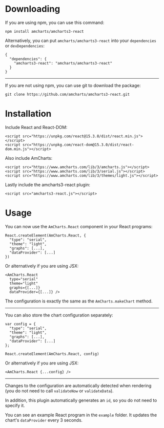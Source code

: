 Downloading
===========

If you are using npm, you can use this command:

```
npm install amcharts/amcharts3-react
```

Alternatively, you can put `amcharts/amcharts3-react` into your `dependencies` or `devDependencies`:

```
{
  "dependencies": {
    "amcharts3-react": "amcharts/amcharts3-react"
  }
}
```

----

If you are not using npm, you can use git to download the package:

```
git clone https://github.com/amcharts/amcharts3-react.git
```

Installation
============

Include React and React-DOM:

```
<script src="https://unpkg.com/react@15.3.0/dist/react.min.js"></script>
<script src="https://unpkg.com/react-dom@15.3.0/dist/react-dom.min.js"></script>
```

Also include AmCharts:

```
<script src="https://www.amcharts.com/lib/3/amcharts.js"></script>
<script src="https://www.amcharts.com/lib/3/serial.js"></script>
<script src="https://www.amcharts.com/lib/3/themes/light.js"></script>
```

Lastly include the amcharts3-react plugin:

```
<script src="amcharts3-react.js"></script>
```

Usage
=====

You can now use the `AmCharts.React` component in your React programs:

```
React.createElement(AmCharts.React, {
  "type": "serial",
  "theme": "light",
  "graphs": [...],
  "dataProvider": [...]
})
```

Or alternatively if you are using JSX:

```
<AmCharts.React
  type="serial"
  theme="light"
  graphs={[...]}
  dataProvider={[...]} />
```

The configuration is exactly the same as the `AmCharts.makeChart` method.

----

You can also store the chart configuration separately:

```
var config = {
  "type": "serial",
  "theme": "light",
  "graphs": [...],
  "dataProvider": [...]
};
```

```
React.createElement(AmCharts.React, config)
```

Or alternatively if you are using JSX:

```
<AmCharts.React {...config} />
```

----

Changes to the configuration are automatically detected when rendering (you do not need to call `validateNow` or `validateData`).

In addition, this plugin automatically generates an `id`, so you do not need to specify it.

You can see an example React program in the `example` folder. It updates the chart's `dataProvider` every 3 seconds.
